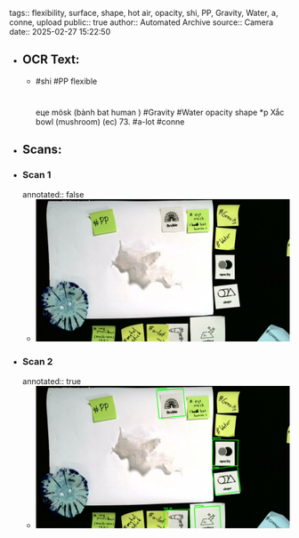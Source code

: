 tags:: flexibility, surface, shape, hot air, opacity, shi, PP, Gravity, Water, a, conne, upload
public:: true
author:: Automated Archive
source:: Camera
date:: 2025-02-27 15:22:50

- ## OCR Text:
	- #shi
	  #PP
	  flexible
	  #
	  еце
	  mösk
	  (bành bat
	  human )
	  #Gravity
	  #Water
	  opacity
	  shape
	  *p Xắc bowl
	  (mushroom)
	  (ec)
	  73.
	  #a-lot
	  #conne
- ## Scans:
- ### Scan 1
  annotated:: false
	- ![./assets/scans/2025-02-27T15-22-50-6128.jpg](./assets/scans/2025-02-27T15-22-50-6128.jpg)
- ### Scan 2
  annotated:: true
	- ![./assets/scans/2025-02-27T15-22-50-6368.jpg](./assets/scans/2025-02-27T15-22-50-6368.jpg)